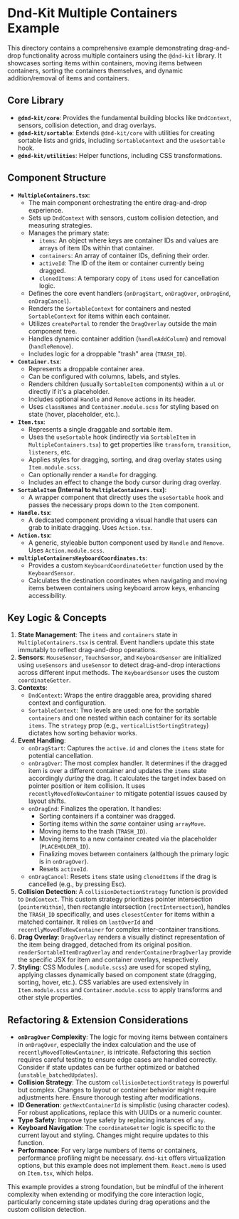 # Dnd-Kit Multiple Containers Example

This directory contains a comprehensive example demonstrating drag-and-drop functionality across multiple containers using the `@dnd-kit` library. It showcases sorting items within containers, moving items between containers, sorting the containers themselves, and dynamic addition/removal of items and containers.

## Core Library

-   **`@dnd-kit/core`**: Provides the fundamental building blocks like `DndContext`, sensors, collision detection, and drag overlays.
-   **`@dnd-kit/sortable`**: Extends `@dnd-kit/core` with utilities for creating sortable lists and grids, including `SortableContext` and the `useSortable` hook.
-   **`@dnd-kit/utilities`**: Helper functions, including CSS transformations.

## Component Structure

-   **`MultipleContainers.tsx`**:
    -   The main component orchestrating the entire drag-and-drop experience.
    -   Sets up `DndContext` with sensors, custom collision detection, and measuring strategies.
    -   Manages the primary state:
        -   `items`: An object where keys are container IDs and values are arrays of item IDs within that container.
        -   `containers`: An array of container IDs, defining their order.
        -   `activeId`: The ID of the item or container currently being dragged.
        -   `clonedItems`: A temporary copy of `items` used for cancellation logic.
    -   Defines the core event handlers (`onDragStart`, `onDragOver`, `onDragEnd`, `onDragCancel`).
    -   Renders the `SortableContext` for containers and nested `SortableContext` for items within each container.
    -   Utilizes `createPortal` to render the `DragOverlay` outside the main component tree.
    -   Handles dynamic container addition (`handleAddColumn`) and removal (`handleRemove`).
    -   Includes logic for a droppable "trash" area (`TRASH_ID`).
-   **`Container.tsx`**:
    -   Represents a droppable container area.
    -   Can be configured with columns, labels, and styles.
    -   Renders children (usually `SortableItem` components) within a `ul` or directly if it's a placeholder.
    -   Includes optional `Handle` and `Remove` actions in its header.
    -   Uses `classNames` and `Container.module.scss` for styling based on state (hover, placeholder, etc.).
-   **`Item.tsx`**:
    -   Represents a single draggable and sortable item.
    -   Uses the `useSortable` hook (indirectly via `SortableItem` in `MultipleContainers.tsx`) to get properties like `transform`, `transition`, `listeners`, etc.
    -   Applies styles for dragging, sorting, and drag overlay states using `Item.module.scss`.
    -   Can optionally render a `Handle` for dragging.
    -   Includes an effect to change the body cursor during drag overlay.
-   **`SortableItem` (Internal to `MultipleContainers.tsx`)**:
    -   A wrapper component that directly uses the `useSortable` hook and passes the necessary props down to the `Item` component.
-   **`Handle.tsx`**:
    -   A dedicated component providing a visual handle that users can grab to initiate dragging. Uses `Action.tsx`.
-   **`Action.tsx`**:
    -   A generic, styleable button component used by `Handle` and `Remove`. Uses `Action.module.scss`.
-   **`multipleContainersKeyboardCoordinates.ts`**:
    -   Provides a custom `KeyboardCoordinateGetter` function used by the `KeyboardSensor`.
    -   Calculates the destination coordinates when navigating and moving items between containers using keyboard arrow keys, enhancing accessibility.

## Key Logic & Concepts

1.  **State Management**: The `items` and `containers` state in `MultipleContainers.tsx` is central. Event handlers update this state immutably to reflect drag-and-drop operations.
2.  **Sensors**: `MouseSensor`, `TouchSensor`, and `KeyboardSensor` are initialized using `useSensors` and `useSensor` to detect drag-and-drop interactions across different input methods. The `KeyboardSensor` uses the custom `coordinateGetter`.
3.  **Contexts**:
    -   `DndContext`: Wraps the entire draggable area, providing shared context and configuration.
    -   `SortableContext`: Two levels are used: one for the sortable `containers` and one nested within each container for its sortable `items`. The `strategy` prop (e.g., `verticalListSortingStrategy`) dictates how sorting behavior works.
4.  **Event Handling**:
    -   `onDragStart`: Captures the `active.id` and clones the `items` state for potential cancellation.
    -   `onDragOver`: The most complex handler. It determines if the dragged item is over a different container and updates the `items` state accordingly *during* the drag. It calculates the target index based on pointer position or item collision. It uses `recentlyMovedToNewContainer` to mitigate potential issues caused by layout shifts.
    -   `onDragEnd`: Finalizes the operation. It handles:
        -   Sorting containers if a container was dragged.
        -   Sorting items within the *same* container using `arrayMove`.
        -   Moving items to the trash (`TRASH_ID`).
        -   Moving items to a new container created via the placeholder (`PLACEHOLDER_ID`).
        -   Finalizing moves between containers (although the primary logic is in `onDragOver`).
        -   Resets `activeId`.
    -   `onDragCancel`: Resets `items` state using `clonedItems` if the drag is cancelled (e.g., by pressing Esc).
5.  **Collision Detection**: A `collisionDetectionStrategy` function is provided to `DndContext`. This custom strategy prioritizes pointer intersection (`pointerWithin`), then rectangle intersection (`rectIntersection`), handles the `TRASH_ID` specifically, and uses `closestCenter` for items within a matched container. It relies on `lastOverId` and `recentlyMovedToNewContainer` for complex inter-container transitions.
6.  **Drag Overlay**: `DragOverlay` renders a visually distinct representation of the item being dragged, detached from its original position. `renderSortableItemDragOverlay` and `renderContainerDragOverlay` provide the specific JSX for item and container overlays, respectively.
7.  **Styling**: CSS Modules (`.module.scss`) are used for scoped styling, applying classes dynamically based on component state (dragging, sorting, hover, etc.). CSS variables are used extensively in `Item.module.scss` and `Container.module.scss` to apply transforms and other style properties.

## Refactoring & Extension Considerations

-   **`onDragOver` Complexity**: The logic for moving items between containers in `onDragOver`, especially the index calculation and the use of `recentlyMovedToNewContainer`, is intricate. Refactoring this section requires careful testing to ensure edge cases are handled correctly. Consider if state updates can be further optimized or batched (`unstable_batchedUpdates`).
-   **Collision Strategy**: The custom `collisionDetectionStrategy` is powerful but complex. Changes to layout or container behavior might require adjustments here. Ensure thorough testing after modifications.
-   **ID Generation**: `getNextContainerId` is simplistic (using character codes). For robust applications, replace this with UUIDs or a numeric counter.
-   **Type Safety**: Improve type safety by replacing instances of `any`.
-   **Keyboard Navigation**: The `coordinateGetter` logic is specific to the current layout and styling. Changes might require updates to this function.
-   **Performance**: For very large numbers of items or containers, performance profiling might be necessary. `dnd-kit` offers virtualization options, but this example does not implement them. `React.memo` is used on `Item.tsx`, which helps.

This example provides a strong foundation, but be mindful of the inherent complexity when extending or modifying the core interaction logic, particularly concerning state updates during drag operations and the custom collision detection.